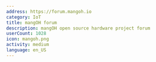 ```yaml
---
address: https://forum.mangoh.io
category: IoT
title: mangOH forum
description: mangOH open source hardware project forum
userCount: 1028
icon: mangoh.png
activity: medium
language: en_US
---
```

